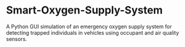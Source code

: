 # Smart-Oxygen-Supply-System
A Python GUI simulation of an emergency oxygen supply system for detecting trapped individuals in vehicles using occupant and air quality sensors.
